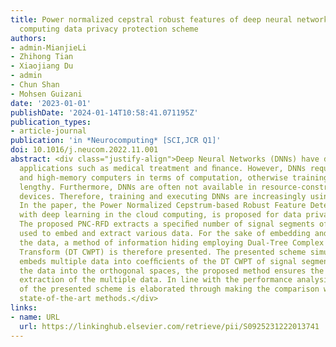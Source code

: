 ```yaml
---
title: Power normalized cepstral robust features of deep neural networks in a cloud
  computing data privacy protection scheme
authors:
- admin-MianjieLi
- Zhihong Tian
- Xiaojiang Du
- admin
- Chun Shan
- Mohsen Guizani
date: '2023-01-01'
publishDate: '2024-01-14T10:58:41.071195Z'
publication_types:
- article-journal
publication: 'in *Neurocomputing* [SCI,JCR Q1]'
doi: 10.1016/j.neucom.2022.11.001
abstract: <div class="justify-align">Deep Neural Networks (DNNs) have developed rapidly in data privacy protection
  applications such as medical treatment and ﬁnance. However, DNNs require high-speed
  and high-memory computers in terms of computation, otherwise training can be very
  lengthy. Furthermore, DNNs are often not available in resource-constrained mobile
  devices. Therefore, training and executing DNNs are increasingly using cloud computing.
  In the paper, the Power Normalized Cepstrum-based Robust Feature Detector (PNCRFD),
  with deep learning in the cloud computing, is proposed for data privacy protection.
  The proposed PNC-RFD extracts a speciﬁed number of signal segments of high robustness
  used to embed and extract various data. For the sake of embedding and extracting
  the data, a method of information hiding employing Dual-Tree Complex Wavelet Packet
  Transform (DT CWPT) is therefore presented. The presented scheme simultaneously
  embeds multiple data into coefﬁcients of the DT CWPT of signal segments. By embedding
  the data into the orthogonal spaces, the proposed method ensures the independent
  extraction of the multiple data. In line with the performance analysis, the superiority
  of the presented scheme is elaborated through making the comparison with the current
  state-of-the-art methods.</div>
links:
- name: URL
  url: https://linkinghub.elsevier.com/retrieve/pii/S0925231222013741
---
```

